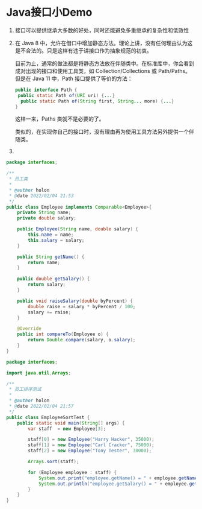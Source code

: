 # Java接口小Demo

1. 接口可以提供继承大多数的好处，同时还能避免多重继承的复杂性和低效性

2. 在 Java 8 中，允许在借口中增加静态方法。理论上讲，没有任何理由认为这是不合法的。只是这样有违于讲接口作为抽象规范的初衷。

   目前为止，通常的做法都是将静态方法放在伴随类中。在标准库中，你会看到成对出现的接口和使用工具类，如 Collection/Collections 或 Path/Paths。但是在 Java 11 中，Path 接口提供了等价的方法：

   ```java
   public interface Path {
   	public static Path of(URI uri) {...}
     public static Path of(String first, String... more) {...}
   }
   ```

   这样一来，Paths 类就不是必要的了。

   类似的，在实现你自己的接口时，没有理由再为使用工具方法另外提供一个伴随类。

3. 

```java
package interfaces;

/**
 * 员工类
 *
 * @author holon
 * @date 2022/02/04 21:53
 */
public class Employee implements Comparable<Employee>{
    private String name;
    private double salary;

    public Employee(String name, double salary) {
        this.name = name;
        this.salary = salary;
    }

    public String getName() {
        return name;
    }

    public double getSalary() {
        return salary;
    }

    public void raiseSalary(double byPercent) {
        double raise = salary * byPercent / 100;
        salary += raise;
    }

    @Override
    public int compareTo(Employee o) {
        return Double.compare(salary, o.salary);
    }
}
```

```java
package interfaces;

import java.util.Arrays;

/**
 * 员工排序测试
 *
 * @author holon
 * @date 2022/02/04 21:57
 */
public class EmployeeSortTest {
    public static void main(String[] args) {
        var staff  = new Employee[3];

        staff[0] = new Employee("Harry Hacker", 35000);
        staff[1] = new Employee("Carl Cracker", 75000);
        staff[2] = new Employee("Tony Tester", 38000);

        Arrays.sort(staff);

        for (Employee employee : staff) {
            System.out.print("employee.getName() = " + employee.getName());
            System.out.println("employee.getSalary() = " + employee.getSalary());
        }
    }
}
```